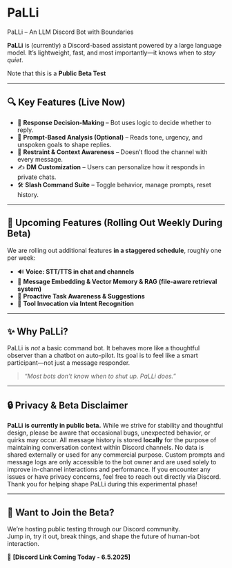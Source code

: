# PaLLi
PaLLi – An LLM Discord Bot with Boundaries

**PaLLi** is (currently) a Discord-based assistant powered by a large language model. It’s lightweight, fast, and most importantly—it knows when to *stay quiet*.

Note that this is a **Public Beta Test**

---

## 🔍 Key Features (Live Now)
- 🧠 **Response Decision-Making** – Bot uses logic to decide whether to reply.
- 🧩 **Prompt-Based Analysis (Optional)** – Reads tone, urgency, and unspoken goals to shape replies.
- 🧘 **Restraint & Context Awareness** – Doesn’t flood the channel with every message.
- ✍️ **DM Customization** – Users can personalize how it responds in private chats.
- 🛠️ **Slash Command Suite** – Toggle behavior, manage prompts, reset history.

---

## 🚧 Upcoming Features (Rolling Out Weekly During Beta)

We are rolling out additional features **in a staggered schedule**, roughly one per week:
- 🔊 **Voice: STT/TTS in chat and channels**  
- 🔎 **Message Embedding & Vector Memory & RAG (file-aware retrieval system)** 
- 🧠 **Proactive Task Awareness & Suggestions**  
- 🤖 **Tool Invocation via Intent Recognition**

---

## ✨ Why PaLLi?

PaLLi is *not* a basic command bot. It behaves more like a thoughtful observer than a chatbot on auto-pilot. Its goal is to feel like a smart participant—not just a message responder.

> *“Most bots don’t know when to shut up. PaLLi does.”*

---

## 🔒 Privacy & Beta Disclaimer

**PaLLi is currently in public beta.** While we strive for stability and thoughtful design, please be aware that occasional bugs, unexpected behavior, or quirks may occur.
All message history is stored **locally** for the purpose of maintaining conversation context within Discord channels. No data is shared externally or used for any commercial purpose.
Custom prompts and message logs are only accessible to the bot owner and are used solely to improve in-channel interactions and performance.
If you encounter any issues or have privacy concerns, feel free to reach out directly via Discord.
Thank you for helping shape PaLLi during this experimental phase!

---

## 🧪 Want to Join the Beta?

We’re hosting public testing through our Discord community.  
Jump in, try it out, break things, and shape the future of human-bot interaction.

🔗 **[Discord Link Coming Today - 6.5.2025]**
